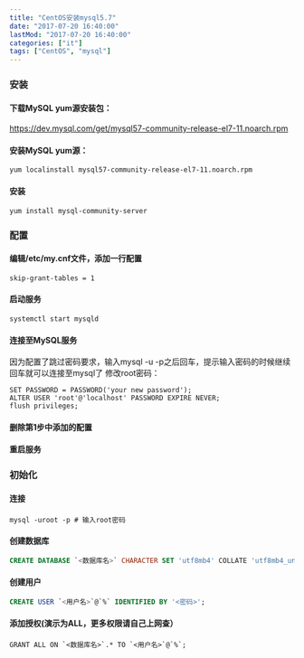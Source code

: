 ```yaml
---
title: "CentOS安装mysql5.7"
date: "2017-07-20 16:40:00"
lastMod: "2017-07-20 16:40:00"
categories: ["it"]
tags: ["CentOS", "mysql"]
---
```


### 安装
#### 下载MySQL yum源安装包：
https://dev.mysql.com/get/mysql57-community-release-el7-11.noarch.rpm

#### 安装MySQL yum源：
```shell
yum localinstall mysql57-community-release-el7-11.noarch.rpm
```

#### 安装
```shell
yum install mysql-community-server
```

### 配置
#### 编辑/etc/my.cnf文件，添加一行配置
```properties
skip-grant-tables = 1
```

#### 启动服务
```shell
systemctl start mysqld
```

#### 连接至MySQL服务
因为配置了跳过密码要求，输入mysql -u -p之后回车，提示输入密码的时候继续回车就可以连接至mysql了
修改root密码：
```shell
SET PASSWORD = PASSWORD('your new password');
ALTER USER 'root'@'localhost' PASSWORD EXPIRE NEVER;
flush privileges;
```

#### 删除第1步中添加的配置
#### 重启服务

### 初始化
#### 连接
```shell
mysql -uroot -p # 输入root密码
```

#### 创建数据库
```sql
CREATE DATABASE `<数据库名>` CHARACTER SET 'utf8mb4' COLLATE 'utf8mb4_unicode_ci';
```

#### 创建用户
```sql
CREATE USER `<用户名>`@`%` IDENTIFIED BY '<密码>';
```

#### 添加授权(演示为ALL，更多权限请自己上网查）
```
GRANT ALL ON `<数据库名>`.* TO `<用户名>`@`%`;
```